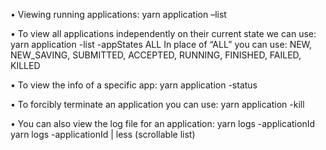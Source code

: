 • Viewing running applications: yarn application –list

• To view all applications independently on their current state we
  can use:
  yarn application -list -appStates ALL
  In place of “ALL” you can use: NEW, NEW_SAVING, SUBMITTED, ACCEPTED, RUNNING,
  FINISHED, FAILED, KILLED

• To view the info of a specific app: yarn application -status <App ID>

• To forcibly terminate an application you can use:
  yarn application -kill <AppID>
  
• You can also view the log file for an application:
  yarn logs -applicationId <AppID>
  yarn logs -applicationId <AppID> | less (scrollable list)

